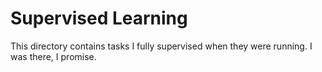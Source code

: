 # Supervised Learning
This directory contains tasks I fully supervised when they were running. I was there, I promise.   
